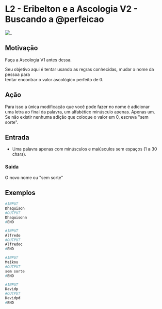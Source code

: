 # L2 - Eribelton e a Ascologia V2 - Buscando a @perfeicao

![_](https://raw.githubusercontent.com/qxcodefup/arcade/master/base/perfeicao/cover.jpg)

## Motivação

Faça a Ascologia V1 antes dessa.

Seu objetivo aqui é tentar usando as regras conhecidas, mudar o nome da pessoa para  
tentar encontrar o valor ascológico perfeito de 0.

## Ação

Para isso a única modificação que você pode fazer no nome é adicionar uma letra ao
final da palavra, um alfabético minúsculo apenas. Apenas um. Se não existir
nenhuma adição que coloque o valor em 0, escreva "sem sorte".

## Entrada

- Uma palavra apenas com minúsculos e maiúsculos sem espaços (1 a 30 chars).

### Saida

O novo nome ou "sem sorte"

## Exemplos

``` py
#INPUT
Dhaquison
#OUTPUT
Dhaquisonn
#END

#INPUT
Alfredo
#OUTPUT
Alfredoc
#END

#INPUT
Maikou
#OUTPUT
sem sorte
#END

#INPUT
Davidp
#OUTPUT
Davidpd
#END
```
